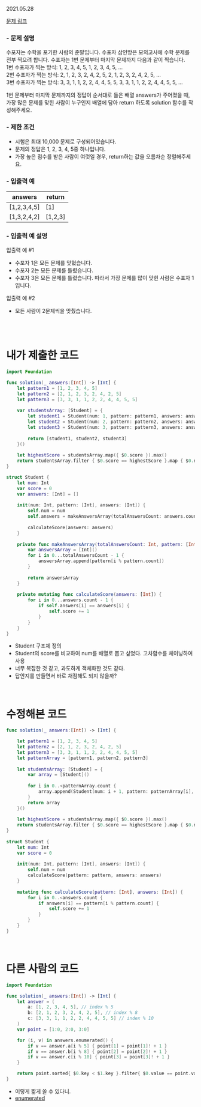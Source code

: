 2021.05.28

[문제 링크](https://programmers.co.kr/learn/courses/30/lessons/42840)

### - 문제 설명

수포자는 수학을 포기한 사람의 준말입니다. 수포자 삼인방은 모의고사에 수학 문제를 전부 찍으려 합니다. 수포자는 1번 문제부터 마지막 문제까지 다음과 같이 찍습니다.    
1번 수포자가 찍는 방식: 1, 2, 3, 4, 5, 1, 2, 3, 4, 5, ...    
2번 수포자가 찍는 방식: 2, 1, 2, 3, 2, 4, 2, 5, 2, 1, 2, 3, 2, 4, 2, 5, ...    
3번 수포자가 찍는 방식: 3, 3, 1, 1, 2, 2, 4, 4, 5, 5, 3, 3, 1, 1, 2, 2, 4, 4, 5, 5, ... <br>

1번 문제부터 마지막 문제까지의 정답이 순서대로 들은 배열 answers가 주어졌을 때, 가장 많은 문제를 맞힌 사람이 누구인지 배열에 담아 return 하도록 solution 함수를 작성해주세요. <br>


### - 제한 조건
- 시험은 최대 10,000 문제로 구성되어있습니다.
- 문제의 정답은 1, 2, 3, 4, 5중 하나입니다.
- 가장 높은 점수를 받은 사람이 여럿일 경우, return하는 값을 오름차순 정렬해주세요.



### - 입출력 예
|answers|	return|
|---|---|
|[1,2,3,4,5]|	[1]|
|[1,3,2,4,2]|	[1,2,3]|


### - 입출력 예 설명
입출력 예 #1
- 수포자 1은 모든 문제를 맞혔습니다.
- 수포자 2는 모든 문제를 틀렸습니다.
- 수포자 3은 모든 문제를 틀렸습니다.
따라서 가장 문제를 많이 맞힌 사람은 수포자 1입니다. <br>

입출력 예 #2
- 모든 사람이 2문제씩을 맞췄습니다.

<br>
<br>

# 내가 제출한 코드
```swift
import Foundation

func solution(_ answers:[Int]) -> [Int] {
    let pattern1 = [1, 2, 3, 4, 5]
    let pattern2 = [2, 1, 2, 3, 2, 4, 2, 5]
    let pattern3 = [3, 3, 1, 1, 2, 2, 4, 4, 5, 5]
    
    var studentsArray: [Student] = {
        let student1 = Student(num: 1, pattern: pattern1, answers: answers)
        let student2 = Student(num: 2, pattern: pattern2, answers: answers)
        let student3 = Student(num: 3, pattern: pattern3, answers: answers)
        
        return [student1, student2, student3]
    }()
    
    let highestScore = studentsArray.map({ $0.score }).max()
    return studentsArray.filter { $0.score == highestScore }.map { $0.num }.sorted()
}

struct Student {
    let num: Int
    var score = 0
    var answers: [Int] = []
    
    init(num: Int, pattern: [Int], answers: [Int]) {
        self.num = num
        self.answers = makeAnswersArray(totalAnswersCount: answers.count, pattern: pattern)
        
        calculateScore(answers: answers)
    }
    
    private func makeAnswersArray(totalAnswersCount: Int, pattern: [Int]) -> [Int] {
        var answersArray = [Int]()
        for i in 0...totalAnswersCount - 1 {
            answersArray.append(pattern[i % pattern.count])
        }
    
        return answersArray
    }
    
    private mutating func calculateScore(answers: [Int]) {
        for i in 0...answers.count - 1 {
            if self.answers[i] == answers[i] {
                self.score += 1
            }
        }
    }
}
```

- Student 구조체 정의
- Student의 score를 비교하여 num를 배열로 뽑고 싶었다. 고차함수를 체이닝하여 사용
- 너무 복잡한 것 같고, 과도하게 객체화한 것도 같다.
- 답안지를 만들면서 바로 채점해도 되지 않을까?

<br>

# 수정해본 코드
```swift
func solution(_ answers:[Int]) -> [Int] {

    let pattern1 = [1, 2, 3, 4, 5]
    let pattern2 = [2, 1, 2, 3, 2, 4, 2, 5]
    let pattern3 = [3, 3, 1, 1, 2, 2, 4, 4, 5, 5]
    let patternArray = [pattern1, pattern2, pattern3]
    
    let studentsArray: [Student] = {
        var array = [Student]()
        
        for i in 0..<patternArray.count {
            array.append(Student(num: i + 1, pattern: patternArray[i], answers: answers))
        }
        return array
    }()
    
    let highestScore = studentsArray.map({ $0.score }).max()
    return studentsArray.filter { $0.score == highestScore }.map { $0.num }.sorted()
}
    
struct Student {
    let num: Int
    var score = 0
    
    init(num: Int, pattern: [Int], answers: [Int]) {
        self.num = num
        calculateScore(pattern: pattern, answers: answers)
    }
    
    mutating func calculateScore(pattern: [Int], answers: [Int]) {
        for i in 0..<answers.count {
            if answers[i] == pattern[i % pattern.count] {
                self.score += 1
            }
        }
    }
}

```

<br>

# 다른 사람의 코드
```swift
import Foundation

func solution(_ answers:[Int]) -> [Int] {
    let answer = (
        a: [1, 2, 3, 4, 5], // index % 5
        b: [2, 1, 2, 3, 2, 4, 2, 5], // index % 8
        c: [3, 3, 1, 1, 2, 2, 4, 4, 5, 5] // index % 10
    )
    var point = [1:0, 2:0, 3:0]

    for (i, v) in answers.enumerated() {
        if v == answer.a[i % 5] { point[1] = point[1]! + 1 }
        if v == answer.b[i % 8] { point[2] = point[2]! + 1 }
        if v == answer.c[i % 10] { point[3] = point[3]! + 1 }
    }

    return point.sorted{ $0.key < $1.key }.filter{ $0.value == point.values.max() }.map{ $0.key }
}

```

- 이렇게 짧게 쓸 수 있다니.
- [enumerated](https://developer.apple.com/documentation/swift/array/1687832-enumerated)
